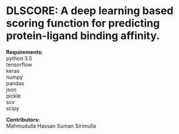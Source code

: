 # DLSCORE: A deep learning based scoring function for predicting protein-ligand binding affinity.

<b>Requirements:</b> <br>
python 3.5 <br>
tensorflow <br>
keras <br>
numpy <br>
pandas <br>
json <br>
pickle <br>
scv <br>
scipy <br>

<b>Contributors:</b> <br>
Mahmudulla Hassan
Suman Sirimulla
